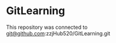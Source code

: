 # GitLearning
This repository was connected to git@github.com:zzjHub520/GitLearning.git















